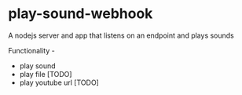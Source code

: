 # play-sound-webhook
A nodejs server and app that listens on an endpoint and plays sounds

Functionality - 
* play sound 
* play file [TODO]
* play youtube url [TODO]
